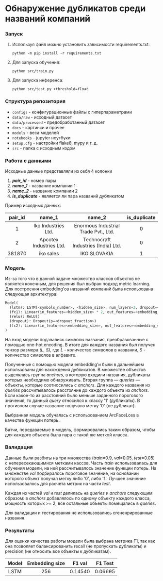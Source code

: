 # Обнаружение дубликатов среди названий компаний

### Запуск
1. Используя файл можно установить зависимости requirements.txt:

   <code>python -m pip install -r requirements.txt</code>

2. Для запуска обучения:

   <code>python src/train.py</code>
3. Для запуска инференса:
   
   <code>python src/test.py +threshold=<i>float</i></code>

### Структура репозитория
* <code>configs</code> - конфигурационные файлы с гиперпараметрами
* <code>data/raw</code> - исходный датасет
* <code>data/processed</code> - предобработанный датасет
* <code>docs</code> - картинки и прочее
* <code>models</code> - веса моделей
* <code>notebooks</code> - jupyter ноутбуки
* <code>setup.cfg</code> - настройки flake8, mypy и т. д.
* <code>src</code> - папка с исходным кодом

### Работа с данными
Исходные данные представляли из себя 4 колонки 
1. ***pair_id*** - номер пары
2. ***name_1*** - название компании 1
3. ***name_2*** - название компании 2
4. ***is_duplicate*** - является ли пара названий дубликатом 

Пример исходных данных:

| pair_id | name_1 | name_2 | is_duplicate |
| :-----: | :----: |:-----: | :----------: |
| 1 | Iko Industries Ltd. | Enormous Industrial Trade Pvt., Ltd. | 0 |
| 2 | Apcotex Industries Ltd. | Technocraft Industries (India) Ltd. | 0 |
| 381870 | iko sales | IKO SLOVAKIA | 1 |

### Модель
Из-за того что в данной задаче множество классов объектов не является конечным, для решения был выбран подход metric learning.
Для построения embedding'ов названий компаний была использована следующая архитектура:
```python
Model(
  (lstm): LSTM(<symbols_number>, <hidden_size>, num_layers=2, dropout=<dropout_fraction>, bidirectional=True)
  (fc1): Linear(in_features=<hidden_size> * 2, out_features=<embedding_size> * 2, bias=True)
  (relu): ReLU()
  (dropout): Dropout(p=<dropout_fraction>)
  (fc2): Linear(in_features=<embedding_size>, out_features=<embedding_size> * 2, bias=True)
)
```
На вход модели подавались символы названия, преобразованные с помощью one-hot encoding.
В итоге для каждого названия был получен тензор размера <i>(L, S)</i>,
где <i>L</i> - количество символов в названии, <i>S</i> - количество символов в алфавите.

Полученные с помощью модели embedding'и были в дальнейшем использованы для нахождения дубликатов.
В множестве объектов выделялась группа <i>anchors</i>, в которую входили названия, дубликаты которых необходимо обнаруживать.
Вторая группа — <i>queries</i> — объекты, которые соотносились с <i>anchors</i>.
Для каждого названия из <i>queries</i> рассчитывалось расстояние до каждого объекта из <i>anchors</i>.
Если какое-то из расстояний было меньше заданного порогового значения, то данный <i>query</i> относился к классу '1' (дубликаты).
В противном случае название получало метку '0' (не дубликат).

Выбранная модель обучалась с использованием ArcFaceLoss в качестве функции потерь.

Батчи, передаваемые в модель, формировались таким образом, чтобы для каждого объекта была пара с такой же меткой класса.

### Валидация
Данные были разбиты на три множества (<i>train</i>=0.9, <i>val</i>=0.05, <i>test</i>=0.05) с непересекающимися метками кассов.
Часть <i>train</i> использовалась для обучения модели, на ней рассчитывалось значение функции потерь.
На множестве <i>val</i> подбиралось пороговое значение, на основании которого объект получал метку либо '0', либо '1'.
Лучшее значение использовалось для расчета метрик на части <i>test</i>.

Каждая из частей <i>val</i> и <i>test</i> делилась на <i>queries</i> и <i>anchors</i> следующим образом:
в <i>anchors</i> добавлялось по одному объекту каждого класса, мощность которых >= 2,
все остальные объекты помещались в <i>queries</i>.

Для валидации и тестирования не использовались сгененрированные названия.


### Результаты
Для оценки качества работы модели была выбрана метрика F1, так как она позволяет балансированить
recall (не пропускать дубликаты) и precision (не относить все объекты к дубликатам).

| Model      | Embedding size  | F1 val     | F1 Test      |
| :--------: | :-------------: | :--------: | :----------: |
| LSTM       | 256             | 0.14540    | 0.06695      |
